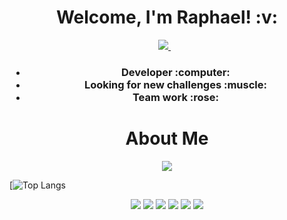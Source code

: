 <h1 align='center'>
  Welcome, I'm Raphael!  :v:
</h1>

<p align='center'>
  
  <a href="https://https://www.linkedin.com/in/raphael-passos-de-magalh%C3%A3es/">
    <img src="https://img.shields.io/badge/linkedin-%230077B5.svg?&style=for-the-badge&logo=linkedin&logoColor=white" />
  </a>&nbsp;&nbsp;
  
</p>

<h3 align='center'>
  <ul>
    <li>Developer :computer:</li>
    <li>Looking for new challenges :muscle:</li>
    <li>Team work :rose:</li>
  </ul>
</h3>

<h1 align='center'>
  About Me
</h1>

<p align='center'>
  
<img src= "https://github-readme-stats.vercel.app/api?username=raphaelpassos&show_icons=true&theme=merko" />

[![Top Langs](https://github-readme-stats.vercel.app/api/top-langs/?username=raphaelpassos)
  
</p>

<p align='center'>
  <img src="https://img.shields.io/badge/Ruby_on_Rails-CC0000?style=for-the-badge&logo=ruby-on-rails&logoColor=white" />
  <img src="https://img.shields.io/badge/PostgreSQL-316192?style=for-the-badge&logo=postgresql&logoColor=white" />
  <img src="https://img.shields.io/badge/HTML5-E34F26?style=for-the-badge&logo=html5&logoColor=white" />
  <img src="https://img.shields.io/badge/Node.js-339933?style=for-the-badge&logo=nodedotjs&logoColor=white" />
  <img src="https://img.shields.io/badge/JavaScript-323330?style=for-the-badge&logo=javascript&logoColor=F7DF1E" />
  <img src="https://img.shields.io/badge/TypeScript-007ACC?style=for-the-badge&logo=typescript&logoColor=white" />
</p>
